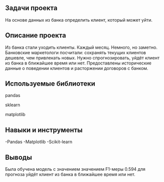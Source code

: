 ## Задачи проекта
На основе данных из банка определить клиент, который может уйти.

## Описание проекта
Из банка стали уходить клиенты. Каждый месяц. Немного, но заметно. Банковские маркетологи посчитали: сохранять текущих клиентов дешевле, чем привлекать новых.
Нужно спрогнозировать, уйдёт клиент из банка в ближайшее время или нет. Предоставлены исторические данные о поведении клиентов и расторжении договоров с банком.

## Используемые библиотеки
pandas

sklearn

matplotlib
## Навыки и инструменты
-Pandas
-Matplotlib
-Scikit-learn

## Выводы
Была обучена модель с значением значением F1-меры 0.594 для прогноза уйдёт клиент из банка в ближайшее время или нет.
